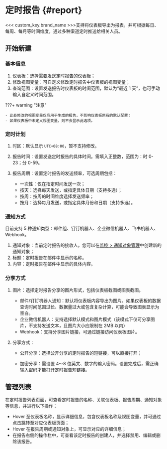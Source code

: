 # 定时报告 {#report}

<<< custom_key.brand_name >>>支持将仪表板导出为报表，并可根据每日、每周、每月等时间维度，通过多种渠道定时推送给相关人员。


## 开始新建

### 基本信息

1. 仪表板：选择需要发送定时报告的仪表板；    
2. 修改视图变量：可自定义修改定时报告中仪表板的视图变量；
3. 查询范围：设置发送报告时仪表板的时间范围，默认为“最近 1 天”，也可手动输入自定义时间范围。      

???+ warning "注意"

    - 此处修改的视图变量仅应用于生成的报告，不影响仪表板原有的默认配置；
    - 如果仪表板中未定义视图变量，则不会显示此选项。

### 定时计划

1. 时区：默认显示 `UTC+08:00`，暂不支持修改。               
2. 报告时间：设置发送定时报告的具体时间。需填入正整数，范围为：时 0-23；分 0-59。               
3. 报告周期：设置定时报告的发送频率，可选周期包括：

    - 一次性：仅在指定时间发送一次；
    - 按天：选择每天发送，或指定具体日期（支持多选）；
    - 按周：按周的时间维度选择发送频率；
    - 按月：选择每月发送，或指定具体月份和日期（支持多选）。              

### 通知方式

目前支持 5 种通知类型：邮件组、钉钉机器人、企业微信机器人、飞书机器人、Webhook。

1. 通知对象：当前定时报告的接收人。您可以在[监控 > 通知对象管理](../monitoring/notify-target.md)中创建新的通知对象；               
2. 标题：定时报告在邮件中显示的名称。               
3. 内容：定时报告在邮件中显示的具体内容。               


### 分享方式

1. 图片：选择定时报告分享的图片形式，包括仪表板截图或图表截图。
        
    - 邮件/钉钉机器人通知：默认将仪表板内容导出为图片。如果仪表板的数据查询时间范围过长、数据量过大或包含复杂计算，可能会导致图表显示为空白。
    - 企业微信机器人：支持选择默认模式和图片模式（该模式下仅可分享图片，不支持发送文本，且图片大小应限制在 2MB 以内）
    - Webhook：支持分享图片链接，可通过链接访问仪表板图片。

2. 分享方式：

    - 公开分享：选择公开分享的定时报告的短链接，可以直接打开；

    - 加密分享：需设置 4～8 位英文、数字的输入密码。设置完成后，需正确输入密码才能打开定时报告短链接。






## 管理列表

在定时报告列表页面，可查看定时报告的名称、关联仪表板、报告周期、通知对象等信息，并进行以下操作：


- Hover 至仪表板名称，显示详细信息，包含仪表板名称及视图变量，并可通过点击跳转至对应仪表板页面；
- Hover 在报告周期或通知对象上，可显示对应的详细信息；
- 在报告右侧的操作栏中，可查看该定时报告的创建人，并选择禁用、编辑或删除该报告。


